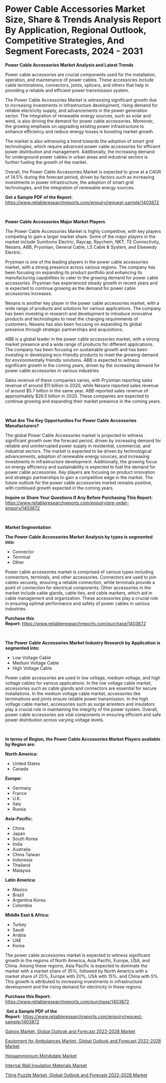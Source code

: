 <p><h1>Power Cable Accessories Market Size, Share & Trends Analysis Report By Application, Regional Outlook, Competitive Strategies, And Segment Forecasts, 2024 - 2031</h1></p><p><strong>Power Cable Accessories Market Analysis and Latest Trends</strong></p>
<p><p>Power cable accessories are crucial components used for the installation, operation, and maintenance of power cables. These accessories include cable terminations, connectors, joints, splicers, and others that help in providing a reliable and efficient power transmission system.</p><p>The Power Cable Accessories Market is witnessing significant growth due to increasing investments in infrastructure development, rising demand for reliable electricity supply, and advancements in the power generation sector. The integration of renewable energy sources, such as solar and wind, is also driving the demand for power cable accessories. Moreover, the growing emphasis on upgrading existing power infrastructure to enhance efficiency and reduce energy losses is boosting market growth.</p><p>The market is also witnessing a trend towards the adoption of smart grid technologies, which require advanced power cable accessories for efficient power distribution and management. Additionally, the increasing demand for underground power cables in urban areas and industrial sectors is further fueling the growth of the market.</p><p>Overall, the Power Cable Accessories Market is expected to grow at a CAGR of 14.5% during the forecast period, driven by factors such as increasing investments in power infrastructure, the adoption of smart grid technologies, and the integration of renewable energy sources.</p></p>
<p><strong>Get a Sample PDF of the Report:&nbsp;</strong> <a href="https://www.reliableresearchreports.com/enquiry/request-sample/1403872">https://www.reliableresearchreports.com/enquiry/request-sample/1403872</a></p>
<p>&nbsp;</p>
<p><strong>Power Cable Accessories Major Market Players</strong></p>
<p><p>The Power Cable Accessories Market is highly competitive, with key players competing to gain a larger market share. Some of the major players in the market include Sumitomo Electric, Raycap, Raychem, NKT, TE Connectivity, Nexans, ABB, Prysmian, General Cable, LS Cable & System, and Elsewedy Electric.</p><p>Prysmian is one of the leading players in the power cable accessories market, with a strong presence across various regions. The company has been focusing on expanding its product portfolio and enhancing its manufacturing capabilities to cater to the growing demand for power cable accessories. Prysmian has experienced steady growth in recent years and is expected to continue growing as the demand for power cable accessories increases.</p><p>Nexans is another key player in the power cable accessories market, with a wide range of products and solutions for various applications. The company has been investing in research and development to introduce innovative products and technologies to meet the changing requirements of customers. Nexans has also been focusing on expanding its global presence through strategic partnerships and acquisitions.</p><p>ABB is a global leader in the power cable accessories market, with a strong market presence and a wide range of products for different applications. The company has been focusing on sustainable growth and has been investing in developing eco-friendly products to meet the growing demand for environmentally friendly solutions. ABB is expected to witness significant growth in the coming years, driven by the increasing demand for power cable accessories in various industries.</p><p>Sales revenue of these companies varies, with Prysmian reporting sales revenue of around $11 billion in 2020, while Nexans reported sales revenue of around $5.7 billion in the same year. ABB reported sales revenue of approximately $26.5 billion in 2020. These companies are expected to continue growing and expanding their market presence in the coming years.</p></p>
<p>&nbsp;</p>
<p><strong>What Are The Key Opportunities For Power Cable Accessories Manufacturers?</strong></p>
<p><p>The global Power Cable Accessories market is projected to witness significant growth over the forecast period, driven by increasing demand for reliable and uninterrupted power supply in residential, commercial, and industrial sectors. The market is expected to be driven by technological advancements, adoption of renewable energy sources, and increasing investments in infrastructure development. Additionally, the growing focus on energy efficiency and sustainability is expected to fuel the demand for power cable accessories. Key players are focusing on product innovation and strategic partnerships to gain a competitive edge in the market. The future outlook for the power cable accessories market remains positive, with continued growth expected in the coming years.</p></p>
<p><strong>Inquire or Share Your Questions If Any Before Purchasing This Report:</strong> <a href="https://www.reliableresearchreports.com/enquiry/pre-order-enquiry/1403872">https://www.reliableresearchreports.com/enquiry/pre-order-enquiry/1403872</a></p>
<p>&nbsp;</p>
<p><strong>Market Segmentation</strong></p>
<p><strong>The Power Cable Accessories Market Analysis by types is segmented into:</strong></p>
<p><ul><li>Connector</li><li>Terminal</li><li>Other</li></ul></p>
<p><p>Power cable accessories market is comprised of various types including connectors, terminals, and other accessories. Connectors are used to join cables securely, ensuring a reliable connection, while terminals provide a point of connection for electrical components. Other accessories in the market include cable glands, cable ties, and cable markers, which aid in cable management and organization. These accessories play a crucial role in ensuring optimal performance and safety of power cables in various industries.</p></p>
<p><strong>Purchase this Report:&nbsp;</strong><a href="https://www.reliableresearchreports.com/purchase/1403872">https://www.reliableresearchreports.com/purchase/1403872</a></p>
<p>&nbsp;</p>
<p><strong>The Power Cable Accessories Market Industry Research by Application is segmented into:</strong></p>
<p><ul><li>Low Voltage Cable</li><li>Medium Voltage Cable</li><li>High Voltage Cable</li></ul></p>
<p><p>Power cable accessories are used in low voltage, medium voltage, and high voltage cables for various applications. In the low voltage cable market, accessories such as cable glands and connectors are essential for secure installations. In the medium voltage cable market, accessories like terminations and joints ensure reliable power transmission. In the high voltage cable market, accessories such as surge arresters and insulators play a crucial role in maintaining the integrity of the power system. Overall, power cable accessories are vital components in ensuring efficient and safe power distribution across varying voltage levels.</p></p>
<p>&nbsp;</p>
<p><strong>In terms of Region, the Power Cable Accessories Market Players available by Region are:</strong></p>
<p>
    <p> <strong> North America: </strong>
        <ul>
            <li>United States</li>
            <li>Canada</li>
        </ul>
        </p> 
    <p> <strong> Europe: </strong>
        <ul>
            <li>Germany</li>
            <li>France</li>
            <li>U.K.</li>
            <li>Italy</li>
            <li>Russia</li>
        </ul>
        </p> 
    <p> <strong> Asia-Pacific: </strong>
        <ul>
            <li>China</li>
            <li>Japan</li>
            <li>South Korea</li>
            <li>India</li>
            <li>Australia</li>
            <li>China Taiwan</li>
            <li>Indonesia</li>
            <li>Thailand</li>
            <li>Malaysia</li>
        </ul>
        </p> 
    <p> <strong> Latin America: </strong>
        <ul>
            <li>Mexico</li>
            <li>Brazil</li>
            <li>Argentina Korea</li>
            <li>Colombia</li>
        </ul>
        </p> 
    <p> <strong> Middle East & Africa: </strong>
        <ul>
            <li>Turkey</li>
            <li>Saudi</li>
            <li>Arabia</li>
            <li>UAE</li>
            <li>Korea</li>
        </ul>
    </p>
    </p>
<p><p>The power cable accessories market is expected to witness significant growth in the regions of North America, Asia Pacific, Europe, USA, and China. Among these regions, Asia Pacific is expected to dominate the market with a market share of 35%, followed by North America with a market share of 25%, Europe with 20%, USA with 15%, and China with 5%. This growth is attributed to increasing investments in infrastructure development and the rising demand for electricity in these regions.</p></p>
<p><strong>Purchase this Report: </strong><a href="https://www.reliableresearchreports.com/purchase/1403872">https://www.reliableresearchreports.com/purchase/1403872</a></p>
<p>&nbsp;<strong>Get a Sample PDF of the Report:&nbsp;&nbsp;</strong><a href="https://www.reliableresearchreports.com/enquiry/request-sample/1403872">https://www.reliableresearchreports.com/enquiry/request-sample/1403872</a></p>
<p><strong></strong></p>
<p><p><a href="https://fearless-okapi-6c8.notion.site/Galvos-Market-Global-Outlook-and-Forecast-2022-2028-Market-Dynamics-2024-2031-Also-about-Its-Marke-7c9e7199052f4d05a81dfa980dbca986">Galvos Market, Global Outlook and Forecast 2022-2028 Market</a></p><p><a href="https://gamy-alyssum-396.notion.site/Equipment-for-Ambulances-Market-Global-Outlook-and-Forecast-2022-2028-Market-Size-Share-Trends-A-62b6d95a2bff49e3961742b19f0c261f">Equipment for Ambulances Market, Global Outlook and Forecast 2022-2028 Market</a></p><p><a href="https://view.publitas.com/reportprime-1/global-hexaammonium-molybdate-market-by-types-applications-and-major-players-with-regional-growth-rate-analysis-and-development-situation-from-2024-to-2031/">Hexaammonium Molybdate Market</a></p><p><a href="https://view.publitas.com/reportprime-1/internal-wall-insulation-materials-market-size-market-trends-and-growth-outlook-forecasted-for-period-from-2024-to-2031/">Internal Wall Insulation Materials Market</a></p><p><a href="https://poised-avenue-46d.notion.site/Tiling-Puzzle-Market-Global-Outlook-and-Forecast-2022-2028-Market-Furnish-Information-about-Market--7095528800d14b1fab013e0da61300ce">Tiling Puzzle Market, Global Outlook and Forecast 2022-2028 Market</a></p></p>